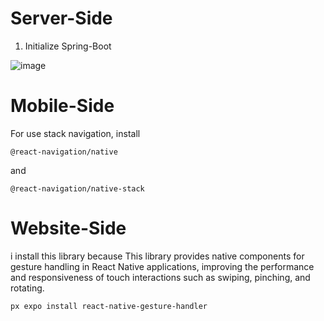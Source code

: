 #  Server-Side
1. Initialize Spring-Boot
   
![image](https://github.com/ascaryaaa/react-native-spring-boot-angular-loan/assets/73589875/1e349373-a22f-4a07-9dba-05e246724ed8)


# Mobile-Side
For use stack navigation, install
```
@react-navigation/native
```
and
```
@react-navigation/native-stack
```
# Website-Side
i install this library because This library provides native components for gesture handling in React Native applications, improving the performance and responsiveness of touch interactions such as swiping, pinching, and rotating.
```
px expo install react-native-gesture-handler
```

